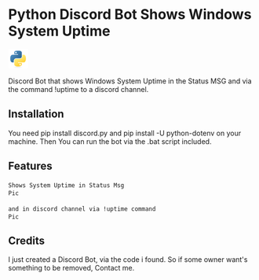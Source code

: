 # Python Discord Bot Shows Windows System Uptime 
<p align="left"> <a href="https://www.python.org" target="_blank" rel="noreferrer"> <img src="https://raw.githubusercontent.com/devicons/devicon/master/icons/python/python-original.svg" alt="python" width="40" height="40"/> </a> </p>
Discord Bot that shows Windows System Uptime in the Status MSG and via the command !uptime to a discord channel.

**Installation**
------------------
You need pip install discord.py and pip install -U python-dotenv on your machine. Then You can run the bot via the .bat script included.

**Features**
------------------
```
Shows System Uptime in Status Msg
Pic

and in discord channel via !uptime command
Pic
```
**Credits**
------------------
I just created a Discord Bot, via the code i found.  So if some owner want's something to be removed, Contact me.
